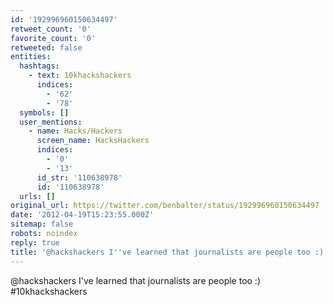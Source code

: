 ```yaml
---
id: '192996960150634497'
retweet_count: '0'
favorite_count: '0'
retweeted: false
entities:
  hashtags:
    - text: 10khackshackers
      indices:
        - '62'
        - '78'
  symbols: []
  user_mentions:
    - name: Hacks/Hackers
      screen_name: HacksHackers
      indices:
        - '0'
        - '13'
      id_str: '110638978'
      id: '110638978'
  urls: []
original_url: https://twitter.com/benbalter/status/192996960150634497
date: '2012-04-19T15:23:55.000Z'
sitemap: false
robots: noindex
reply: true
title: '@hackshackers I''ve learned that journalists are people too :) #10khackshackers'
---
```


@hackshackers I've learned that journalists are people too :) #10khackshackers